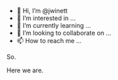 - 👋 Hi, I’m @jwinett
- 👀 I’m interested in ...
- 🌱 I’m currently learning ...
- 💞️ I’m looking to collaborate on ...
- 📫 How to reach me ...

<!---
jwinett/jwinett is a ✨ special ✨ repository because its `README.md` (this file) appears on your GitHub profile.
You can click the Preview link to take a look at your changes.
--->

So. 

Here we are.


